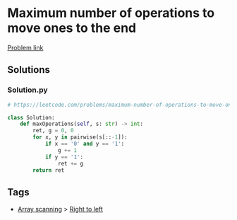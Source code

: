 # Maximum number of operations to move ones to the end

[Problem link](https://leetcode.com/problems/maximum-number-of-operations-to-move-ones-to-the-end/)

## Solutions


### Solution.py
```py
# https://leetcode.com/problems/maximum-number-of-operations-to-move-ones-to-the-end/

class Solution:
    def maxOperations(self, s: str) -> int:
        ret, g = 0, 0
        for x, y in pairwise(s[::-1]):
            if x == '0' and y == '1':
                g += 1
            if y == '1':
                ret += g
        return ret
```
## Tags

* [Array scanning](/README.md#Array_scanning) > [Right to left](/README.md#Array_scanning-Right_to_left)
